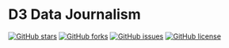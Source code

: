 # D3 Data Journalism
<a href="https://github.com/msfa12th/D3-challenge/stargazers"><img alt="GitHub stars" src="https://img.shields.io/github/stars/msfa12th/D3-challenge?color=pink"></a>
<a href="https://github.com/msfa12th/D3-challenge/network"><img alt="GitHub forks" src="https://img.shields.io/github/forks/msfa12th/D3-challenge?color=pink"></a>
<a href="https://github.com/msfa12th/D3-challenge/issues"><img alt="GitHub issues" src="https://img.shields.io/github/issues/msfa12th/D3-challenge"></a>
<a href="https://github.com/msfa12th/D3-challenge"><img alt="GitHub license" src="https://img.shields.io/github/license/msfa12th/D3-challenge?color=purple"></a>
